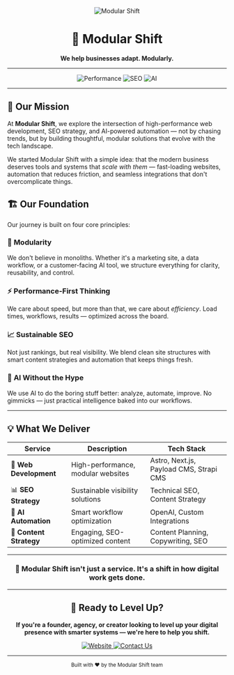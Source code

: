 <div align="center">
  <img src="https://img.shields.io/badge/Modular%20Shift-Professional%20Web%20Development-blue?style=for-the-badge&logo=github" alt="Modular Shift">
  <br>
  <h1>🚀 Modular Shift</h1>
  <p><strong>We help businesses adapt. Modularly.</strong></p>
</div>

---

<div align="center">
  <img src="https://img.shields.io/badge/Performance-Optimized%20Solutions-00D4AA?style=flat-square&logo=speedtest" alt="Performance">
  <img src="https://img.shields.io/badge/SEO-Strategy%20%7C%20Optimization-4285F4?style=flat-square&logo=google" alt="SEO">
  <img src="https://img.shields.io/badge/AI-Automation%20%7C%20Integration-FF6B6B?style=flat-square&logo=openai" alt="AI">
</div>

---

## 🎯 Our Mission

At **Modular Shift**, we explore the intersection of high-performance web development, SEO strategy, and AI-powered automation — not by chasing trends, but by building thoughtful, modular solutions that evolve with the tech landscape.

We started Modular Shift with a simple idea: that the modern business deserves tools and systems that *scale with them* — fast-loading websites, automation that reduces friction, and seamless integrations that don't overcomplicate things.

## 🏗️ Our Foundation

Our journey is built on four core principles:

### 🔧 **Modularity**
We don't believe in monoliths. Whether it's a marketing site, a data workflow, or a customer-facing AI tool, we structure everything for clarity, reusability, and control.

### ⚡ **Performance-First Thinking**
We care about speed, but more than that, we care about *efficiency*. Load times, workflows, results — optimized across the board.

### 📈 **Sustainable SEO**
Not just rankings, but real visibility. We blend clean site structures with smart content strategies and automation that keeps things fresh.

### 🤖 **AI Without the Hype**
We use AI to do the boring stuff better: analyze, automate, improve. No gimmicks — just practical intelligence baked into our workflows.

---

## 💡 What We Deliver

| Service | Description | Tech Stack |
|---------|-------------|------------|
| 🚀 **Web Development** | High-performance, modular websites | Astro, Next.js, Payload CMS, Strapi CMS |
| 📊 **SEO Strategy** | Sustainable visibility solutions | Technical SEO, Content Strategy |
| 🤖 **AI Automation** | Smart workflow optimization | OpenAI, Custom Integrations |
| 📝 **Content Strategy** | Engaging, SEO-optimized content | Content Planning, Copywriting, SEO |

---

<div align="center">
  <h3>🎯 Modular Shift isn't just a service. It's a shift in how digital work gets done.</h3>
</div>

---

<div align="center">
  <h2>🚀 Ready to Level Up?</h2>
  <p><strong>If you're a founder, agency, or creator looking to level up your digital presence with smarter systems — we're here to help you shift.</strong></p>
  
  <a href="https://modularshift.com">
    <img src="https://img.shields.io/badge/Website-Visit%20Us-00D4AA?style=for-the-badge&logo=globe" alt="Website">
  </a>
  <a href="mailto:hello@modularshift.com">
    <img src="https://img.shields.io/badge/Contact%20Us-Get%20Started-blue?style=for-the-badge&logo=mail" alt="Contact Us">
  </a>
</div>

---

<div align="center">
  <sub>Built with ❤️ by the Modular Shift team</sub>
</div>